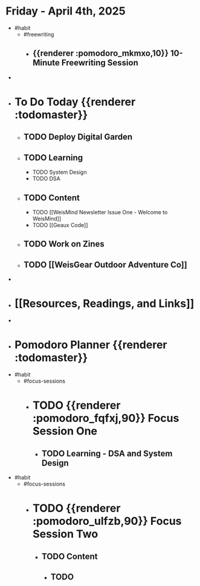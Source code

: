 # Friday - April 4th, 2025
- #habit
	- #freewriting
		- ## {{renderer :pomodoro_mkmxo,10}} 10-Minute Freewriting Session
-
- # To Do Today {{renderer :todomaster}}
	- ## TODO Deploy Digital Garden
	- ## TODO Learning
		- TODO System Design
		- TODO DSA
	- ## TODO Content
		- TODO [[WeisMind Newsletter Issue One - Welcome to WeisMind]]
		- TODO [[Geaux Code]]
	- ## TODO Work on Zines
	- ## TODO [[WeisGear Outdoor Adventure Co]]
-
- # [[Resources, Readings, and Links]]
-
- # Pomodoro Planner {{renderer :todomaster}}
- #habit
	- #focus-sessions
		- # TODO {{renderer :pomodoro_fqfxj,90}} Focus Session One
			- ## TODO Learning - DSA and System Design
- #habit
	- #focus-sessions
		- # TODO {{renderer :pomodoro_ulfzb,90}} Focus Session Two
			- ## TODO Content
				- ## TODO